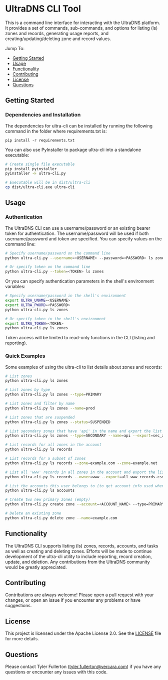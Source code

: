 # UltraDNS CLI Tool

This is a command line interface for interacting with the UltraDNS platform.  It provides a set of commands, sub-commands, and options for listing (ls) zones and records, generating usage reports, and
creating/updating/deleting zone and record values.

Jump To:

* [Getting Started](#Getting-Started)
* [Usage](#Usage)
* [Functionality](#Functionality)
* [Contributing](#Contributing)
* [License](#License)
* [Questions](#Questions)

## Getting Started

### Dependencies and Installation

The dependencies for ultra-cli can be installed by running the following command in the folder where requirements.txt is:

```
pip install -r requirements.txt
```

You can also use PyInstaller to package ultra-cli into a standalone executable:

```bash
# Create single file executable
pip install pyinstaller
pyinstaller -F ultra-cli.py

# Executable will be in dist/ultra-cli
cp dist/ultra-cli.exe ultra-cli
```

## Usage

### Authentication

The UltraDNS CLI can use a username/password or an existing bearer token for authentication.  The username/password will be used if both username/password and token are specified.  You can specify values on the command line:

```bash
# Specify username/password on the command line
python ultra-cli.py --username=<USERNAME> --password=<PASSWORD> ls zones

# Or specify token on the command line
python ultra-cli.py --token=<TOKEN> ls zones
```

Or you can specify authentication parameters in the shell's environment variables:

```bash
# Specify username/password in the shell's environment
export ULTRA_UNAME=<USERNAME>
export ULTRA_PWORD=<PASSWORD>
python ultra-cli.py ls zones

# Or specify token in the shell's environment
export ULTRA_TOKEN=<TOKEN>
python ultra-cli.py ls zones
```

Token access will be limited to read-only functions in the CLI (listing and reporting).

### Quick Examples

Some examples of using the ultra-cli to list details about zones and records:

```bash
# List zones
python ultra-cli.py ls zones

# List zones by type
python ultra-cli.py ls zones --type=PRIMARY

# List zones and filter by name
python ultra-cli.py ls zones --name=prod

# List zones that are suspended
python ultra-cli.py ls zones --status=SUSPENDED

# List secondary zones that have 'api' in the name and export the list to a file
python ultra-cli.py ls zones --type=SECONDARY --name=api --export=sec_api_zones.csv

# List records for all zones in the account
python ultra-cli.py ls records

# List records for a subset of zones
python ultra-cli.py ls records --zone=example.com --zone=example.net

# List all 'www' records in all zones in the account and export the list to a file
python ultra-cli.py ls records --owner=www --export=all_www_records.csv

# List the accounts this user belongs to (to get account info used when creating zones)
python ultra-cli.py ls accounts

# Create two new primary zones (empty)
python ultra-cli.py create zone --account=<ACCOUNT_NAME> --type=PRIMARY --name=example.com --name=example2.com

# Delete an existing zone
python ultra-cli.py delete zone --name=example.com
```

## Functionality

The UltraDNS CLI supports listing (ls) zones, records, accounts, and tasks as well as creating and deleting zones.  Efforts will be made to continue development of the ultra-cli utility to include reporting, record creation, update, and deletion.  Any contributions from the UltraDNS community would be greatly appreciated.

## Contributing

Contributions are always welcome! Please open a pull request with your changes, or open an issue if you encounter any problems or have suggestions.

## License
This project is licensed under the Apache License 2.0. See the [LICENSE](LICENSE) file for more details.

## Questions

Please contact Tyler Fullerton (tyler.fullerton@vercara.com) if you have any questions or encounter any issues with this code.
